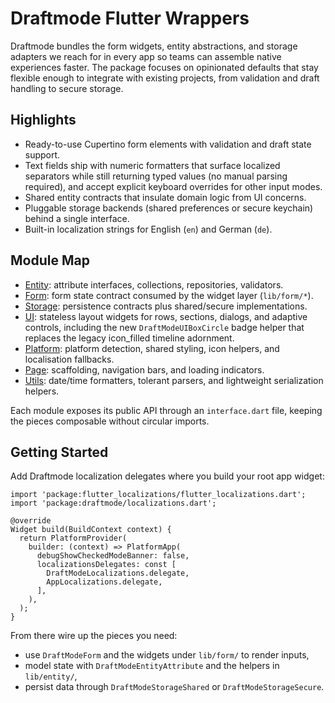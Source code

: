 # Draftmode Flutter Wrappers

Draftmode bundles the form widgets, entity abstractions, and storage adapters we
reach for in every app so teams can assemble native experiences faster. The
package focuses on opinionated defaults that stay flexible enough to integrate
with existing projects, from validation and draft handling to secure storage.

## Highlights
- Ready-to-use Cupertino form elements with validation and draft state support.
- Text fields ship with numeric formatters that surface localized separators
  while still returning typed values (no manual parsing required), and accept
  explicit keyboard overrides for other input modes.
- Shared entity contracts that insulate domain logic from UI concerns.
- Pluggable storage backends (shared preferences or secure keychain) behind a
  single interface.
- Built-in localization strings for English (`en`) and German (`de`).

## Module Map
- [Entity](lib/entity/README.md): attribute interfaces, collections, repositories,
  validators.
- [Form](lib/form/interface.dart): form state contract consumed by the widget
  layer (`lib/form/*`).
- [Storage](lib/storage/README.md): persistence contracts plus shared/secure
  implementations.
- [UI](lib/ui/README.md): stateless layout widgets for rows, sections, dialogs,
  and adaptive controls, including the new `DraftModeUIBoxCircle` badge helper
  that replaces the legacy icon_filled timeline adornment.
- [Platform](lib/platform/README.md): platform detection, shared styling, icon
  helpers, and localisation fallbacks.
- [Page](lib/page/README.md): scaffolding, navigation bars, and loading
  indicators.
- [Utils](lib/utils/README.md): date/time formatters, tolerant parsers, and
  lightweight serialization helpers.

Each module exposes its public API through an `interface.dart` file, keeping the
pieces composable without circular imports.

## Getting Started
Add Draftmode localization delegates where you build your root app widget:

```
import 'package:flutter_localizations/flutter_localizations.dart';
import 'package:draftmode/localizations.dart';

@override
Widget build(BuildContext context) {
  return PlatformProvider(
    builder: (context) => PlatformApp(
      debugShowCheckedModeBanner: false,
      localizationsDelegates: const [
        DraftModeLocalizations.delegate,
        AppLocalizations.delegate,
      ],
    ),
  );
}
```

From there wire up the pieces you need:
- use `DraftModeForm` and the widgets under `lib/form/` to render inputs,
- model state with `DraftModeEntityAttribute` and the helpers in
  `lib/entity/`,
- persist data through `DraftModeStorageShared` or `DraftModeStorageSecure`.
